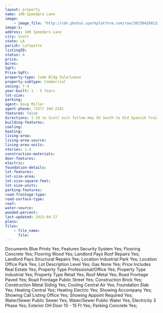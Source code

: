 ```yaml
---
layout: property
name: 100 Speedpro Lane
image:
    - image_file: "http://cdn.photos.sparkplatform.com/raa/20230426013309787718000000.jpg"
image-1:
address: 100 Speedpro Lane
city: Scott
state: LA
parish: Lafayette
listingID: 
status: A
price: 
Acres: 
SqFt: 
Price-SqFt: 
property-type: Comm Bldg Sale/Lease
property-subtype: Commercial
zoning: T-4
year-built: 1 - 5 Years
lot-size: 
parking: 
agent: Doug Miller
agent-phone: (337) 344-2181
featured: false
directions: I-10 to Scott exit follow Hwy 93 South to Old Spanish Trail turn left  then building will be on right at the corner of Speedpro and Old Spanish Trail.
building-features: 
cooling: 
heating: 
living-area: 
living-area-source: 
living-area-units: 
stories: 1.0
construction-materials: 
door-features: 
electric: 
foundation-details: 
lot-features: 
lot-size-area: 
lot-size-square-feet: 
lot-size-units: 
parking-features: 
road-frontage-type: 
road-surface-type: 
roof: 
water-source: 
wooded-percent: 
last-updated: 2023-04-27
plans: 
files:
    - file_name:
      file:
---
```

Documents	Blue Prints	Yes;
Features	Security System	Yes;
Flooring	Concrete	Yes;
Flooring	Wood	Yes;
Landlord Pays	Roof Repairs	Yes;
Landlord Pays	Structural Repairs	Yes;
Location	Industrial Park	Yes;
Location	Office Park	Yes;
Lot Description	Level	Yes;
Gas	None	Yes;
Price Includes	Real Estate	Yes;
Property Type	Professional/Office	Yes;
Property Type	Industrial	Yes;
Property Type	Retail	Yes;
Roof	Metal	Yes;
Road Frontage	Paved	Yes;
Road Frontage	Public Street	Yes;
Construction	Brick	Yes;
Construction	Metal Siding	Yes;
Cooling	Central Air	Yes;
Foundation	Slab	Yes;
Heating	Central	Yes;
Heating	Electric	Yes;
Showing	Accompany	Yes;
Showing	Call Listing Office	Yes;
Showing	Appoint Required	Yes;
Water/Sewer	Public Sewer	Yes;
Water/Sewer	Public Water	Yes;
Electricity	3 Phase	Yes;
Exterior	OH Door 10 - 15 Ft	Yes;
Parking	Concrete	Yes;

